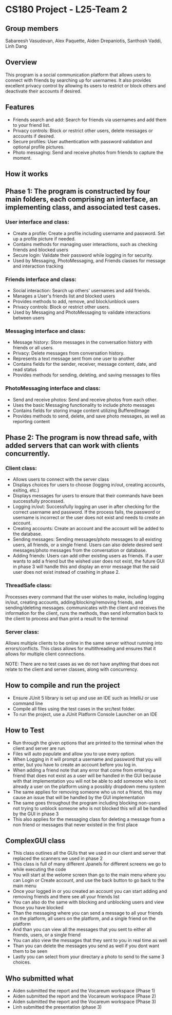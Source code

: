 # CS180 Project - L25-Team 2
## Group members
Sabareesh Vasudevan, Alex Paquette, Aiden Drepaniotis, Santhosh Vaddi, Linh Dang
## Overview
This program is a social communication platform that allows users to connect with friends by searching up for usernames. It also provides excellent privacy control by allowing its users to restrict or block others and deactivate their accounts if desired.
## Features
- Friends search and add: Search for friends via usernames and add them to your friend list.
- Privacy controls: Block or restrict other users, delete messages or accounts if desired.
- Secure profiles: User authentication with password validation and optional profile pictures.
- Photo messaging: Send and receive photos from friends to capture the moment.
## How it works

## Phase 1: The program is constructed by four main folders, each comprising an interface, an implementing class, and associated test cases.

### User interface and class: 
- Create a profile: Create a profile including username and password. Set up a profile picture if needed.
- Contains methods for managing user interactions, such as checking friends and blocked users
- Secure login: Validate their password while logging in for security.
- Used by Messaging, PhotoMessaging, and Friends classes for message and interaction tracking
### Friends interface and class: 
- Social interaction: Search up others' usernames and add friends.
- Manages a User's friends list and blocked users
- Provides methods to add, remove, and block/unblock users
- Privacy controls: Block or restrict other users.
- Used by Messaging and PhotoMessaging to validate interactions between users
### Messaging interface and class: 
- Message history: Store messages in the conversation history with friends or all users.
- Privacy: Delete messages from conversation history.
- Represents a text message sent from one user to another
- Contains fields for the sender, receiver, message content, date, and read status
- Provides methods for sending, deleting, and saving messages to files
### PhotoMessaging interface and class:
- Send and receive photos: Send and receive photos from each other.
- Uses the basic Messaging functionality to include photo messages
- Contains fields for storing image content utilizing BufferedImage
- Provides methods to send, delete, and save photo messages, as well as reporting content

## Phase 2: The program is now thread safe, with added servers that can work with clients concurrently.
### Client class:
- Allows users to connect with the server class
- Displays choices for users to choose (logging in/out, creating accounts, exiting, etc.)
- Displays messages for users to ensure that their commands have been successfully processed.
- Logging in/out: Successfully logging an user in after checking for the correct username and password. If the process fails, the password or username is incorrect or the user does not exist and needs to create an account.
- Creating accounts: Create an account and the account will be added to the database.
- Sending messages: Sending messages/photo messages to all existing users, all friends, or a single friend. Users can also delete desired sent messages/photo messages from the conversation or database.
- Adding friends: Users can add other existing users as friends. If a user wants to add a friend but the wished user does not exist, the future GUI in phase 3 will handle this and display an error message that the said user does not exist instead of crashing in phase 2.
### ThreadSafe class:
Processes every command that the user wishes to make, including logging in/out, creating accounts, adding/blocking/removing friends, and sending/deleting messages.
communicates with the client and receives the information for the client, runs the methods, than send information back to the client to process and than print a result to the terminal
### Server class:
Allows multiple clients to be online in the same server without running into errors/conflicts.
This class allows for multithreading and ensures that it allows for multiple client connections.

NOTE: There are no test cases as we do not have anything that does not relate to the client and server classes, along with concurrency.

## How to compile and run the project
- Ensure JUnit 5 library is set up and use an IDE such as IntelliJ or use command line
- Compile all files using the test cases in the src/test folder.
- To run the project, use a JUnit Platform Console Launcher on an IDE

## How to Test
- Run through the given options that are printed to the terminal when the client and server are run.
- Files will auto populate and allow you to use every option.
- When Logging in it will prompt a username and password that you will enter, but you have to create an account before you log in.
- When adding a friend note that any error that come from entering a friend that does not exist as a user will be handled in the GUI because with that implementation you will not be able to add someone who is not already a user on the platform using a possibly dropdown menu system
- The same applies for removing someone who us not a friend, this may cause an issue that will be handled by the GUI implementation
- The same goes throughout the program including blocking non-users not trying to unblock someone who is not blocked this will all be handled by the GUI in phase 3
- This also applies for the messaging class for deleting a message from a non friend or messages that never existed in the first place

## ComplexGUI class 
- This class outlines all the GUIs that we used in our client and server that replaced the scanners we used in phase 2
- This class is full of many different Jpanels for different screens we go to while executing the code
- You will start at the welome screen than go to the main menu where you can Login or Create account, and use the back button to go back to the main menu
- Once your logged in or you created an account you can start adding and removing friends and there see all your friends list
- You can also do the same with blocking and unblocking users and view those you have blocked
- Than the messaging where you can send a message to all your friends on the platform, all users on the platform, and a single friend on the platform
- And than you can view all the messages that you sent to either all friends, users, or a single friend
- You can also view the messages that they sent to you in real time as well
- Than you can delete the messages you send as well if you dont want them to be seen
- Lastly you can select from your directary a photo to send to the same 3 choices.

  
## Who submitted what
- Aiden submitted the report and the Vocareum workspace (Phase 1)
- Aiden submitted the report and the Vocareum workspace (Phase 2)
- Aiden submitted the report and the Vocareum workspace (Phase 3)
- Linh submitted the presentation (phase 3)





